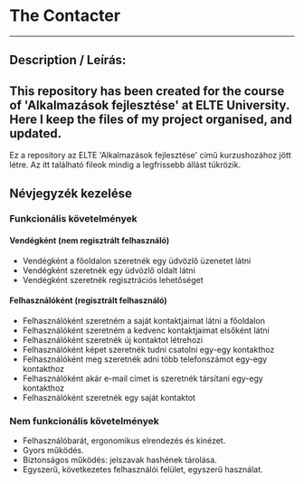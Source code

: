 # The Contacter
----
## Description / Leírás:
This repository has been created for the course of 'Alkalmazások fejlesztése' at ELTE University. Here I keep the files of my project organised, and updated.
----
Ez a repository az ELTE 'Alkalmazások fejlesztése' című kurzushozához jött létre. Az itt található fileok mindig a legfrissebb állást tükrözik.

## Névjegyzék kezelése


### Funkcionális követelmények

#### Vendégként (nem regisztrált felhasználó)
- Vendégként a főoldalon szeretnék egy üdvözlő üzenetet látni
- Vendégként szeretnék egy üdvözlő oldalt látni
- Vendégként szeretnék regisztrációs lehetőséget
#### Felhasználóként (regisztrált felhasználó)
- Felhasználóként szeretném a saját kontaktjaimat látni a főoldalon
- Felhasználóként szeretném a kedvenc kontaktjaimat elsőként látni
- Felhasználóként szeretnék új kontaktot létrehozi
- Felhasználóként képet szeretnék tudni csatolni egy-egy kontakthoz
- Felhasználóként meg szeretnék adni több telefonszámot egy-egy kontakthoz
- Felhasználóként akár e-mail címet is szeretnék társítani egy-egy kontakthoz
- Felhasználóként szeretnék egy saját kontaktot

### Nem funkcionális követelmények
- Felhasználóbarát, ergonomikus elrendezés és kinézet.
- Gyors működés.
- Biztonságos működés: jelszavak hashének tárolása.
- Egyszerű, következetes felhasználói felület, egyszerű használat.